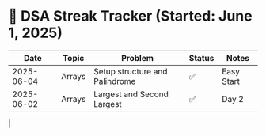 # 📅 DSA Streak Tracker (Started: June 1, 2025)

| Date       | Topic  | Problem                        | Status | Notes      |
| ---------- | ------ | ------------------------------ | ------ | ---------- |
| 2025-06-04 | Arrays | Setup structure and Palindrome | ✅     | Easy Start |
| 2025-06-02 | Arrays | Largest and Second Largest     | ✅     | Day 2

|
